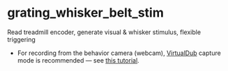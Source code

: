 # grating_whisker_belt_stim
Read treadmill encoder, generate visual &amp; whisker stimulus, flexible triggering

* For recording from the behavior camera (webcam), [VirtualDub](http://www.virtualdub.org/) capture mode is recommended — see [this tutorial](http://tnorecon.net/participant-resources/equipment/recon-guides/capturing-video-data-with-virtualdub/).
